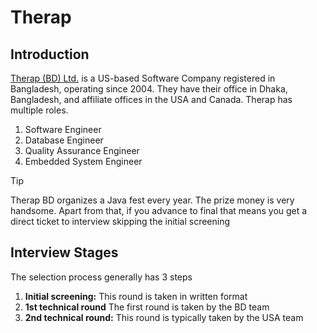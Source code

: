 # Therap

## Introduction

[Therap (BD) Ltd.](https://therapbd.com/) is a US-based Software Company registered in Bangladesh, operating since 2004. They have their office in Dhaka, Bangladesh, and affiliate offices in the USA and Canada.
Therap has multiple roles.

1. Software Engineer
2. Database Engineer
3. Quality Assurance Engineer
4. Embedded System Engineer

> [!TIP]
> Therap BD organizes a Java fest every year. The prize money is very handsome. Apart from that, if you advance to final that means you get a direct ticket to interview skipping the initial screening

## Interview Stages

The selection process generally has 3 steps

1. **Initial screening:** This round is taken in written format
1. **1st technical round** The first round is taken by the BD team
1. **2nd technical round:** This round is typically taken by the USA team
